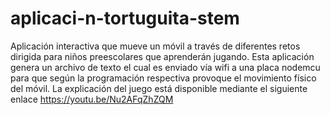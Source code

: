 # aplicaci-n-tortuguita-stem
Aplicación interactiva que mueve un móvil a través de diferentes retos dirigida para niños preescolares que aprenderán jugando. Esta aplicación genera un archivo de texto el cual es enviado vía wifi a una placa nodemcu para que según la programación respectiva provoque el movimiento físico del móvil.
La explicación del juego está disponible mediante el siguiente enlace https://youtu.be/Nu2AFqZhZQM
